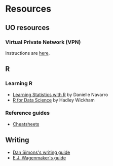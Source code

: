 # Resources

## UO resources

### Virtual Private Network (VPN)

Instructions are [here](https://casit.uoregon.edu/faq/distance-work/cisco-vpn).

## R

### Learning R 

* [Learning Statistics with R](http://learningstatisticswithr-bookdown.netlify.com) by Danielle Navarro
* [R for Data Science](http://r4ds.had.co.nz) by Hadley Wickham

### Reference guides

* [Cheatsheets](https://www.rstudio.com/resources/cheatsheets/)

## Writing

* [Dan Simons's writing guide](http://www.dansimons.com/resources/writing_tips.html)
* [E.J. Wagenmaker's guide](http://www.ejwagenmakers.com/2009/TeachingTipsWriting.pdf)
